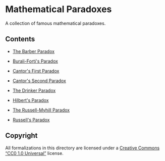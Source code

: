 # Mathematical Paradoxes

A collection of famous mathematical paradoxes.


## Contents

  * [The Barber Paradox](barber.ftl.tex)

  * [Burali-Forti's Paradox](burali-forti.ftl.tex)

  * [Cantor's First Paradox](cantor_1.ftl.tex)

  * [Cantor's Second Paradox](cantor_2.ftl.tex)

  * [The Drinker Paradox](drinker.ftl.tex)

  * [Hilbert's Paradox](hilbert.ftl.tex)

  * [The Russell-Myhill Paradox](russell-myhill.ftl.tex)

  * [Russell's Paradox](russell.ftl.tex)


## Copyright

All formalizations in this directory are licensed under a
[Creative Commons “CC0 1.0 Universal”](https://creativecommons.org/publicdomain/zero/1.0/deed.en)
license.
